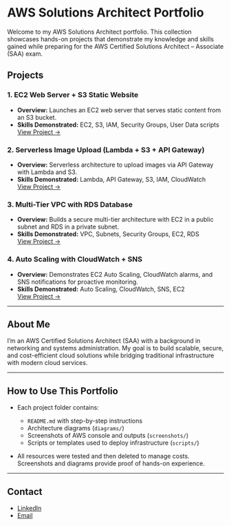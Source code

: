 # AWS Solutions Architect Portfolio

Welcome to my AWS Solutions Architect portfolio. This collection showcases hands-on projects that demonstrate my knowledge and skills gained while preparing for the AWS Certified Solutions Architect – Associate (SAA) exam.  

## Projects

### 1. EC2 Web Server + S3 Static Website
- **Overview:** Launches an EC2 web server that serves static content from an S3 bucket.  
- **Skills Demonstrated:** EC2, S3, IAM, Security Groups, User Data scripts  
  [View Project →](ec2-s3-webserver)

### 2. Serverless Image Upload (Lambda + S3 + API Gateway)
- **Overview:** Serverless architecture to upload images via API Gateway with Lambda and S3.  
- **Skills Demonstrated:** Lambda, API Gateway, S3, IAM, CloudWatch  
  [View Project →](serverless-image-upload)

### 3. Multi-Tier VPC with RDS Database
- **Overview:** Builds a secure multi-tier architecture with EC2 in a public subnet and RDS in a private subnet.  
- **Skills Demonstrated:** VPC, Subnets, Security Groups, EC2, RDS  
  [View Project →](multi-tier-vpc)

### 4. Auto Scaling with CloudWatch + SNS
- **Overview:** Demonstrates EC2 Auto Scaling, CloudWatch alarms, and SNS notifications for proactive monitoring.  
- **Skills Demonstrated:** Auto Scaling, CloudWatch, SNS, EC2  
  [View Project →](autoscaling-cloudwatch)

---

## About Me
I’m an AWS Certified Solutions Architect (SAA) with a background in networking and systems administration. My goal is to build scalable, secure, and cost-efficient cloud solutions while bridging traditional infrastructure with modern cloud services.

---

## How to Use This Portfolio
- Each project folder contains:  
  - `README.md` with step-by-step instructions  
  - Architecture diagrams (`diagrams/`)  
  - Screenshots of AWS console and outputs (`screenshots/`)  
  - Scripts or templates used to deploy infrastructure (`scripts/`)  

- All resources were tested and then deleted to manage costs. Screenshots and diagrams provide proof of hands-on experience.

---

## Contact
- [LinkedIn](https://www.linkedin.com/in/YOUR-LINKEDIN)
- [Email](mailto:YOUR.EMAIL@example.com)
